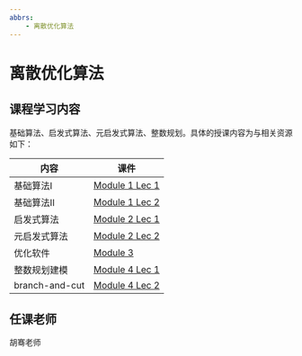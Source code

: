 ```yaml
---
abbrs:
    - 离散优化算法
---
```


# 离散优化算法

## 课程学习内容

基础算法、启发式算法、元启发式算法、整数规划。具体的授课内容为与相关资源如下：

| 内容               | 课件                                                                 |
|--------------------|----------------------------------------------------------------------|
| 基础算法Ⅰ           | [Module 1 Lec 1](https://box.nju.edu.cn/f/d5480f2f1797414db3d0/?dl=1)         |
| 基础算法Ⅱ   | [Module 1 Lec 2](https://box.nju.edu.cn/f/816345a61d794c71a196/?dl=1)         |
| 启发式算法          | [Module 2 Lec 1](https://box.nju.edu.cn/f/65aa77997cbb4b1c93ce/?dl=1)|
| 元启发式算法          | [Module 2 Lec 2](https://box.nju.edu.cn/f/d7b930f16e644b968304/?dl=1)|
| 优化软件          | [Module 3](https://box.nju.edu.cn/f/f922e58bde2a4081a832/?dl=1)         |
| 整数规划建模          | [Module 4 Lec 1](https://box.nju.edu.cn/f/e1036dd12b814c11836d/?dl=1)         | 
| branch-and-cut        | [Module 4 Lec 2](https://box.nju.edu.cn/f/3e068391f3bf434b82f5/?dl=1)         |

## 任课老师

胡骞老师